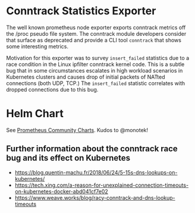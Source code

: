 # Conntrack Statistics Exporter

The well known prometheus node exporter exports conntrack metrics off the /proc
pseudo file system. The conntrack module developers consider that surface as
deprecated and provide a CLI tool `conntrack` that shows some interesting
metrics.

Motivation for this exporter was to survey `insert_failed` statistics due to a
race condition in the Linux ipfilter conntrack kernel code. This is a subtle
bug that in some circumstances escalates in high workload scenarios in
Kubernetes clusters and causes drop of initial packets of NATted connections
(both UDP, TCP.) The `insert_failed` statistic correlates with dropped
connections due to this bug.

# Helm Chart

See [Prometheus Community Charts](https://github.com/prometheus-community/helm-charts/tree/main/charts/prometheus-conntrack-stats-exporter).
Kudos to @monotek!

## Further information about the conntrack race bug and its effect on Kubernetes

* https://blog.quentin-machu.fr/2018/06/24/5-15s-dns-lookups-on-kubernetes/
* https://tech.xing.com/a-reason-for-unexplained-connection-timeouts-on-kubernetes-docker-abd041cf7e02
* https://www.weave.works/blog/racy-conntrack-and-dns-lookup-timeouts
